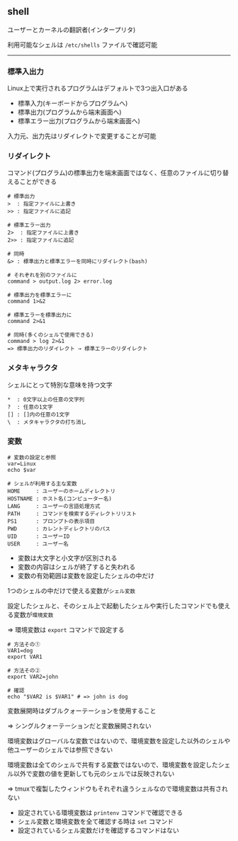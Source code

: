 ## shell
ユーザーとカーネルの翻訳者(インタープリタ)

利用可能なシェルは `/etc/shells` ファイルで確認可能

---

### 標準入出力
Linux上で実行されるプログラムはデフォルトで3つ出入口がある

- 標準入力(キーボードからプログラムへ)
- 標準出力(プログラムから端末画面へ)
- 標準エラー出力(プログラムから端末画面へ)

入力元、出力先はリダイレクトで変更することが可能

### リダイレクト
コマンド(プログラム)の標準出力を端末画面ではなく、任意のファイルに切り替えることができる

```
# 標準出力
>  : 指定ファイルに上書き
>> : 指定ファイルに追記

# 標準エラー出力
2>  : 指定ファイルに上書き
2>> : 指定ファイルに追記

# 同時
&> : 標準出力と標準エラーを同時にリダイレクト(bash)

# それぞれを別のファイルに
command > output.log 2> error.log

# 標準出力を標準エラーに
command 1>&2

# 標準エラーを標準出力に
command 2>&1

# 同時(多くのシェルで使用できる)
command > log 2>&1
=> 標準出力のリダイレクト → 標準エラーのリダイレクト
```
### メタキャラクタ
シェルにとって特別な意味を持つ文字
```
*  : 0文字以上の任意の文字列
?  : 任意の1文字
[] : []内の任意の1文字
\  : メタキャラクタの打ち消し
```

### 変数
```
# 変数の設定と参照
var=Linux
echo $var
```
```
# シェルが利用する主な変数
HOME     : ユーザーのホームディレクトリ
HOSTNAME : ホスト名(コンピューター名)
LANG     : ユーザーの言語処理方式
PATH     : コマンドを検索するディレクトリリスト
PS1      : プロンプトの表示項目
PWD      : カレントディレクトリのパス
UID      : ユーザーID
USER     : ユーザー名
```

- 変数は大文字と小文字が区別される
- 変数の内容はシェルが終了すると失われる
- 変数の有効範囲は変数を設定したシェルの中だけ

1つのシェルの中だけで使える変数が`シェル変数`

設定したシェルと、そのシェル上で起動したシェルや実行したコマンドでも使える変数が`環境変数`

=> 環境変数は `export` コマンドで設定する
```
# 方法その①
VAR1=dog
export VAR1

# 方法その②
export VAR2=john

# 確認
echo "$VAR2 is $VAR1" # => john is dog
```

変数展開時はダブルクォーテーションを使用すること

=> シングルクォーテーションだと変数展開されない

環境変数はグローバルな変数ではないので、環境変数を設定した以外のシェルや他ユーザーのシェルでは参照できない

環境変数は全てのシェルで共有する変数ではないので、環境変数を設定したシェル以外で変数の値を更新しても元のシェルでは反映されない

=> tmuxで複製したウィンドウもそれぞれ違うシェルなので環境変数は共有されない

- 設定されている環境変数は `printenv` コマンドで確認できる
- シェル変数と環境変数を全て確認する時は `set` コマンド
- 設定されているシェル変数だけを確認するコマンドはない

